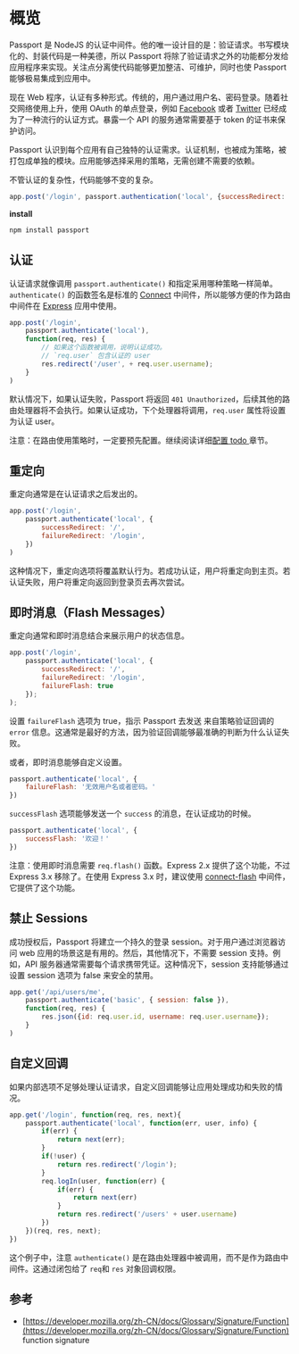 # 概览

Passport 是 NodeJS 的认证中间件。他的唯一设计目的是：验证请求。书写模块化的、封装代码是一种美德，所以 Passport 将除了验证请求之外的功能都分发给应用程序来实现。关注点分离使代码能够更加整洁、可维护，同时也使 Passport 能够极易集成到应用中。

现在 Web 程序，认证有多种形式。传统的，用户通过用户名、密码登录。随着社交网络使用上升，使用 OAuth 的单点登录，例如 [Facebook](https://www.facebook.com/) 或者 [Twitter](https://twitter.com/) 已经成为了一种流行的认证方式。暴露一个 API 的服务通常需要基于 token 的证书来保护访问。

Passport 认识到每个应用有自己独特的认证需求。认证机制，也被成为策略，被打包成单独的模块。应用能够选择采用的策略，无需创建不需要的依赖。

不管认证的复杂性，代码能够不变的复杂。

```js
app.post('/login', passport.authentication('local', {successRedirect: '/', failureRedirect: '/login'}));
```

__install__

```js
npm install passport
```

## 认证

认证请求就像调用 `passport.authenticate()` 和指定采用哪种策略一样简单。`authenticate()` 的函数签名是标准的 [Connect](http://www.senchalabs.org/connect/) 中间件，所以能够方便的作为路由中间件在 [Express](http://expressjs.com/) 应用中使用。

```js
app.post('/login',
    passport.authenticate('local'),
    function(req, res) {
        // 如果这个函数被调用，说明认证成功。
        // `req.user` 包含认证的 user
        res.redirect('/user', + req.user.username);
    }
)
```

默认情况下，如果认证失败，Passport 将返回 `401 Unauthorized`，后续其他的路由处理器将不会执行。如果认证成功，下个处理器将调用，`req.user` 属性将设置为认证 user。

注意：在路由使用策略时，一定要预先配置。继续阅读详细[配置 todo ](http://www.passportjs.org/guide/configure/)章节。

## 重定向

重定向通常是在认证请求之后发出的。

```js
app.post('/login',
    passport.authenticate('local', {
        successRedirect: '/',
        failureRedirect: '/login',
    })
)
```

这种情况下，重定向选项将覆盖默认行为。若成功认证，用户将重定向到主页。若认证失败，用户将重定向返回到登录页去再次尝试。

## 即时消息（Flash Messages）

重定向通常和即时消息结合来展示用户的状态信息。

```js
app.post('/login',
    passport.authenticate('local', {
        successRedirect: '/',
        failureRedirect: '/login',
        failureFlash: true
    });
);
```

设置 `failureFlash` 选项为 true，指示 Passport 去发送 来自策略验证回调的 `error` 信息。这通常是最好的方法，因为验证回调能够最准确的判断为什么认证失败。

或者，即时消息能够自定义设置。

```js
passport.authenticate('local', {
    failureFlash: '无效用户名或者密码。'
})
```

`successFlash` 选项能够发送一个 `success` 的消息，在认证成功的时候。

```js
passport.authenticate('local', {
    successFlash: '欢迎！'
})
```

注意：使用即时消息需要 `req.flash()` 函数。Express 2.x 提供了这个功能，不过 Express 3.x 移除了。在使用 Express 3.x 时，建议使用 [connect-flash](https://github.com/jaredhanson/connect-flash) 中间件，它提供了这个功能。

## 禁止 Sessions

成功授权后，Passport 将建立一个持久的登录 session。对于用户通过浏览器访问 web 应用的场景这是有用的。然后，其他情况下，不需要 session 支持。例如，API 服务器通常需要每个请求携带凭证。这种情况下，session 支持能够通过设置 session 选项为 false 来安全的禁用。

```js
app.get('/api/users/me',
    passport.authenticate('basic', { session: false }),
    function(req, res) {
        res.json({id: req.user.id, username: req.user.username});
    }
)
```

## 自定义回调

如果内部选项不足够处理认证请求，自定义回调能够让应用处理成功和失败的情况。

```js
app.get('/login', function(req, res, next){
    passport.authenticate('local', function(err, user, info) {
        if(err) {
            return next(err);
        }
        if(!user) {
            return res.redirect('/login');
        }
        req.logIn(user, function(err) {
            if(err) {
                return next(err)
            }
            return res.redirect('/users' + user.username)
        })
    })(req, res, next);
})
```

这个例子中，注意 `authenticate()` 是在路由处理器中被调用，而不是作为路由中间件。这通过闭包给了 `req`和 `res` 对象回调权限。


## 参考

- [https://developer.mozilla.org/zh-CN/docs/Glossary/Signature/Function](https://developer.mozilla.org/zh-CN/docs/Glossary/Signature/Function) function signature
